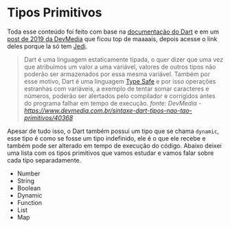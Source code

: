 # Tipos Primitivos

Toda esse conteúdo foi feito com base na [documentação do Dart](https://api.dart.dev/stable/2.8.4/dart-core/dart-core-library.html "Documentação da linguagem Dart") e em um [post de 2019 da DevMedia](https://www.devmedia.com.br/sintaxe-dart-tipos-nao-tao-primitivos/40368) que ficou top de maaaais, depois acesse o link deles porque la só tem [Jedi](https://pt.wikipedia.org/wiki/Jedi "Explicação do que é um Jedi").

> Dart é uma linguagem estaticamente tipada, o quer dizer que uma vez que atribuímos um valor a uma variável, valores de outros tipos não poderão ser armazenados por essa mesma variável. Também por esse motivo, Dart é uma linguagem [Type Safe](https://en.wikipedia.org/wiki/Type_safety) e por isso operações estranhas com variáveis, a exemplo de tentar somar caracteres e números, poderão ser alertados pelo compilador e corrigidos antes do programa falhar em tempo de execução. *fonte: DevMedia - https://www.devmedia.com.br/sintaxe-dart-tipos-nao-tao-primitivos/40368*

Apesar de tudo isso, o Dart também possui um tipo que se chama `dynamic`, esse tipo é como se fosse um tipo indefinido, ele é o que ele recebe e também pode ser alterado em tempo de execução do código. Abaixo deixei uma lista com os tipos primitivos que vamos estudar e vamos falar sobre cada tipo separadamente.

* Number
* String
* Boolean
* Dynamic
* Function
* List
* Map